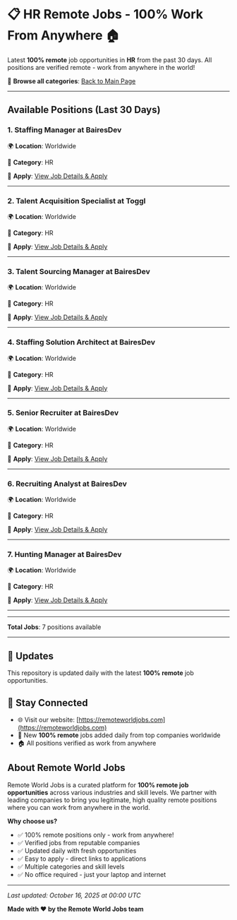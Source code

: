 # 📋 HR Remote Jobs - 100% Work From Anywhere 🏠

Latest **100% remote** job opportunities in **HR** from the past 30 days. All positions are verified remote - work from anywhere in the world!

🔗 **Browse all categories**: [Back to Main Page](README.md)

---

## Available Positions (Last 30 Days)

### 1. Staffing Manager at BairesDev

🌍 **Location**: Worldwide

📍 **Category**: HR

🔗 **Apply**: [View Job Details & Apply](https://remoteworldjobs.com/staffing-manager-bairesdev)

---

### 2. Talent Acquisition Specialist at Toggl

🌍 **Location**: Worldwide

📍 **Category**: HR

🔗 **Apply**: [View Job Details & Apply](https://remoteworldjobs.com/talent-acquisition-specialist-toggl)

---

### 3. Talent Sourcing Manager at BairesDev

🌍 **Location**: Worldwide

📍 **Category**: HR

🔗 **Apply**: [View Job Details & Apply](https://remoteworldjobs.com/talent-sourcing-manager-bairesdev)

---

### 4. Staffing Solution Architect at BairesDev

🌍 **Location**: Worldwide

📍 **Category**: HR

🔗 **Apply**: [View Job Details & Apply](https://remoteworldjobs.com/staffing-solution-architect-bairesdev)

---

### 5. Senior Recruiter at BairesDev

🌍 **Location**: Worldwide

📍 **Category**: HR

🔗 **Apply**: [View Job Details & Apply](https://remoteworldjobs.com/senior-recruiter-bairesdev)

---

### 6. Recruiting Analyst at BairesDev

🌍 **Location**: Worldwide

📍 **Category**: HR

🔗 **Apply**: [View Job Details & Apply](https://remoteworldjobs.com/recruiting-analyst-bairesdev)

---

### 7. Hunting Manager at BairesDev

🌍 **Location**: Worldwide

📍 **Category**: HR

🔗 **Apply**: [View Job Details & Apply](https://remoteworldjobs.com/hunting-manager-bairesdev)

---


---

**Total Jobs**: 7 positions available

---

## 🔄 Updates

This repository is updated daily with the latest **100% remote** job opportunities.

## 📧 Stay Connected

- 🌐 Visit our website: [https://remoteworldjobs.com](https://remoteworldjobs.com)
- 💼 New **100% remote** jobs added daily from top companies worldwide
- 🏠 All positions verified as work from anywhere

## About Remote World Jobs

Remote World Jobs is a curated platform for **100% remote job opportunities** across various industries and skill levels. We partner with leading companies to bring you legitimate, high quality remote positions where you can work from anywhere in the world.

**Why choose us?**
- ✅ 100% remote positions only - work from anywhere!
- ✅ Verified jobs from reputable companies
- ✅ Updated daily with fresh opportunities
- ✅ Easy to apply - direct links to applications
- ✅ Multiple categories and skill levels
- ✅ No office required - just your laptop and internet

---

_Last updated: October 16, 2025 at 00:00 UTC_

**Made with ❤️ by the Remote World Jobs team**
